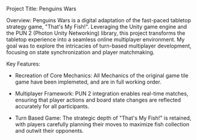 Project Title: Penguins Wars

Overview:
Penguins Wars is a digital adaptation of the fast-paced tabletop strategy game, "That's My Fish!".  Leveraging the Unity game engine and the PUN 2 (Photon Unity Networking) library, this project transforms the tabletop experience into a seamless online multiplayer environment.  My goal was to explore the intricacies of turn-based multiplayer development, focusing on state synchronization and player matchmaking.

Key Features:

- Recreation of Core Mechanics: All Mechanics of the original game tile game have been implemeted, and are in full working order.

- Multiplayer Framework: PUN 2 integration enables real-time matches, ensuring that player actions and board state changes are reflected accurately for all participants.

- Turn Based Game: The strategic depth of "That's My Fish!" is retained, with players carefully planning their moves to maximize fish collection and outwit their opponents.
